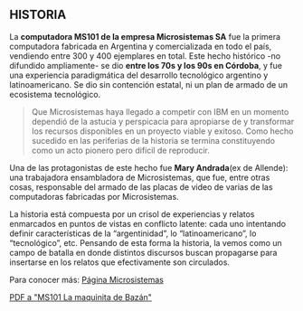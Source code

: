 ## HISTORIA
La **computadora MS101 de la empresa Microsistemas SA** fue la primera computadora fabricada en Argentina y comercializada en todo el país, vendiendo entre 300 y 400 ejemplares en total. Este hecho histórico -no difundido ampliamente- se dio **entre los 70s y los 90s en Córdoba**, y fue una experiencia paradigmática del desarrollo tecnológico argentino y latinoamericano. Se dio sin contención estatal, ni un plan de armado de un ecosistema tecnológico. 

> Que Microsistemas haya llegado a competir con IBM en un momento dependió de la astucia y perspicacia para apropiarse de y transformar los recursos disponibles en un proyecto viable y exitoso. Como hecho sucedido en las periferias de la historia se termina constituyendo como un acto pionero pero difícil de reproducir.
 
Una de las protagonistas de este hecho fue **Mary Andrada**(ex de Allende): una trabajadora ensambladora de Microsistemas, que fue, entre otras cosas, responsable del armado de las placas de video de varias de las computadoras fabricadas por Microsistemas.

La historia está compuesta por un crisol de experiencias y relatos enmarcados en puntos de vistas en conflicto latente: cada uno intentando definir características de la “argentinidad”, lo “latinoamericano”, lo “tecnológico”, etc. Pensando de esta forma la historia, la vemos como un campo de batalla en donde distintos discursos buscan propagarse para insertarse en los relatos que efectivamente son circulados.

Para conocer más:
[Página Microsistemas](https://micro-sistemas.github.io/)

[PDF a "MS101 La maquinita de Bazán"](https://micro-sistemas.github.io/Publicaciones/MS101LaMaquinitaDeBaz%C3%A1n.pdf)

